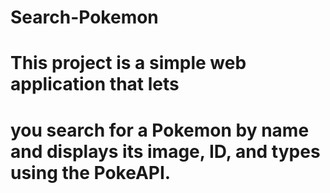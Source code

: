 # Search-Pokemon
# This project is a simple web application that lets
# you search for a Pokemon by name and displays its image, ID, and types using the PokeAPI.
